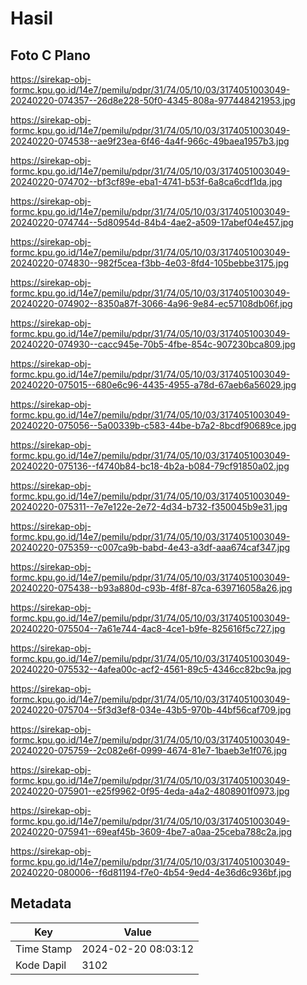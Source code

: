 # Hasil

## Foto C Plano

https://sirekap-obj-formc.kpu.go.id/14e7/pemilu/pdpr/31/74/05/10/03/3174051003049-20240220-074357--26d8e228-50f0-4345-808a-977448421953.jpg

https://sirekap-obj-formc.kpu.go.id/14e7/pemilu/pdpr/31/74/05/10/03/3174051003049-20240220-074538--ae9f23ea-6f46-4a4f-966c-49baea1957b3.jpg

https://sirekap-obj-formc.kpu.go.id/14e7/pemilu/pdpr/31/74/05/10/03/3174051003049-20240220-074702--bf3cf89e-eba1-4741-b53f-6a8ca6cdf1da.jpg

https://sirekap-obj-formc.kpu.go.id/14e7/pemilu/pdpr/31/74/05/10/03/3174051003049-20240220-074744--5d80954d-84b4-4ae2-a509-17abef04e457.jpg

https://sirekap-obj-formc.kpu.go.id/14e7/pemilu/pdpr/31/74/05/10/03/3174051003049-20240220-074830--982f5cea-f3bb-4e03-8fd4-105bebbe3175.jpg

https://sirekap-obj-formc.kpu.go.id/14e7/pemilu/pdpr/31/74/05/10/03/3174051003049-20240220-074902--8350a87f-3066-4a96-9e84-ec57108db06f.jpg

https://sirekap-obj-formc.kpu.go.id/14e7/pemilu/pdpr/31/74/05/10/03/3174051003049-20240220-074930--cacc945e-70b5-4fbe-854c-907230bca809.jpg

https://sirekap-obj-formc.kpu.go.id/14e7/pemilu/pdpr/31/74/05/10/03/3174051003049-20240220-075015--680e6c96-4435-4955-a78d-67aeb6a56029.jpg

https://sirekap-obj-formc.kpu.go.id/14e7/pemilu/pdpr/31/74/05/10/03/3174051003049-20240220-075056--5a00339b-c583-44be-b7a2-8bcdf90689ce.jpg

https://sirekap-obj-formc.kpu.go.id/14e7/pemilu/pdpr/31/74/05/10/03/3174051003049-20240220-075136--f4740b84-bc18-4b2a-b084-79cf91850a02.jpg

https://sirekap-obj-formc.kpu.go.id/14e7/pemilu/pdpr/31/74/05/10/03/3174051003049-20240220-075311--7e7e122e-2e72-4d34-b732-f350045b9e31.jpg

https://sirekap-obj-formc.kpu.go.id/14e7/pemilu/pdpr/31/74/05/10/03/3174051003049-20240220-075359--c007ca9b-babd-4e43-a3df-aaa674caf347.jpg

https://sirekap-obj-formc.kpu.go.id/14e7/pemilu/pdpr/31/74/05/10/03/3174051003049-20240220-075438--b93a880d-c93b-4f8f-87ca-639716058a26.jpg

https://sirekap-obj-formc.kpu.go.id/14e7/pemilu/pdpr/31/74/05/10/03/3174051003049-20240220-075504--7a61e744-4ac8-4ce1-b9fe-825616f5c727.jpg

https://sirekap-obj-formc.kpu.go.id/14e7/pemilu/pdpr/31/74/05/10/03/3174051003049-20240220-075532--4afea00c-acf2-4561-89c5-4346cc82bc9a.jpg

https://sirekap-obj-formc.kpu.go.id/14e7/pemilu/pdpr/31/74/05/10/03/3174051003049-20240220-075704--5f3d3ef8-034e-43b5-970b-44bf56caf709.jpg

https://sirekap-obj-formc.kpu.go.id/14e7/pemilu/pdpr/31/74/05/10/03/3174051003049-20240220-075759--2c082e6f-0999-4674-81e7-1baeb3e1f076.jpg

https://sirekap-obj-formc.kpu.go.id/14e7/pemilu/pdpr/31/74/05/10/03/3174051003049-20240220-075901--e25f9962-0f95-4eda-a4a2-4808901f0973.jpg

https://sirekap-obj-formc.kpu.go.id/14e7/pemilu/pdpr/31/74/05/10/03/3174051003049-20240220-075941--69eaf45b-3609-4be7-a0aa-25ceba788c2a.jpg

https://sirekap-obj-formc.kpu.go.id/14e7/pemilu/pdpr/31/74/05/10/03/3174051003049-20240220-080006--f6d81194-f7e0-4b54-9ed4-4e36d6c936bf.jpg


## Metadata

| Key        | Value               |
| ---------- | ------------------- |
| Time Stamp | 2024-02-20 08:03:12 |
| Kode Dapil | 3102                |



